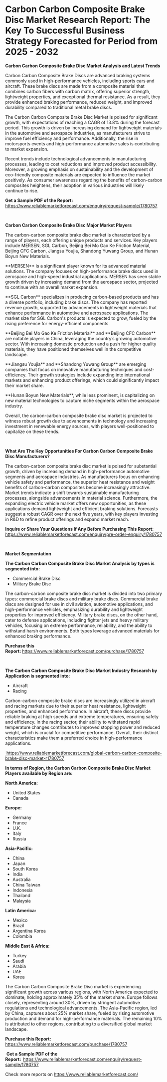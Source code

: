 <p><h1>Carbon Carbon Composite Brake Disc Market Research Report: The Key To Successful Business Strategy Forecasted for Period from 2025 - 2032</h1></p><p><strong>Carbon Carbon Composite Brake Disc Market Analysis and Latest Trends</strong></p>
<p><p>Carbon Carbon Composite Brake Discs are advanced braking systems commonly used in high-performance vehicles, including sports cars and aircraft. These brake discs are made from a composite material that combines carbon fibers with carbon matrix, offering superior strength, lightweight properties, and exceptional thermal resistance. As a result, they provide enhanced braking performance, reduced weight, and improved durability compared to traditional metal brake discs.</p><p>The Carbon Carbon Composite Brake Disc Market is poised for significant growth, with expectations of reaching a CAGR of 13.8% during the forecast period. This growth is driven by increasing demand for lightweight materials in the automotive and aerospace industries, as manufacturers strive to improve fuel efficiency and performance. Additionally, the rise in motorsports events and high-performance automotive sales is contributing to market expansion. </p><p>Recent trends include technological advancements in manufacturing processes, leading to cost reductions and improved product accessibility. Moreover, a growing emphasis on sustainability and the development of eco-friendly composite materials are expected to influence the market positively. As consumer awareness regarding the benefits of carbon-carbon composites heightens, their adoption in various industries will likely continue to rise.</p></p>
<p><strong>Get a Sample PDF of the Report:&nbsp;</strong> <a href="https://www.reliablemarketforecast.com/enquiry/request-sample/1780757?utm_campaign=3069&utm_medium=2&utm_source=Github&utm_content=ia&utm_term=25032025&utm_id=carbon-carbon-composite-brake-disc">https://www.reliablemarketforecast.com/enquiry/request-sample/1780757</a></p>
<p>&nbsp;</p>
<p><strong>Carbon Carbon Composite Brake Disc Major Market Players</strong></p>
<p><p>The carbon-carbon composite brake disc market is characterized by a range of players, each offering unique products and services. Key players include MERSEN, SGL Carbon, Beijing Bei Mo Gao Ke Friction Material, Beijing CFC Carbon, Jiangsu Youjia, Shandong Yuwang Group, and Hunan Boyun New Materials.</p><p>**MERSEN** is a significant player known for its advanced material solutions. The company focuses on high-performance brake discs used in aerospace and high-speed industrial applications. MERSEN has seen stable growth driven by increasing demand from the aerospace sector, projected to continue with an overall market expansion.</p><p>**SGL Carbon** specializes in producing carbon-based products and has a diverse portfolio, including brake discs. The company has reported revenue growth, supported by advancements in lightweight materials that enhance performance in automotive and aerospace applications. The market size for SGL Carbon's products is expected to grow, fueled by the rising preference for energy-efficient components.</p><p>**Beijing Bei Mo Gao Ke Friction Material** and **Beijing CFC Carbon** are notable players in China, leveraging the country’s growing automotive sector. With increasing domestic production and a push for higher quality materials, they have positioned themselves well in the competitive landscape.</p><p>**Jiangsu Youjia** and **Shandong Yuwang Group** are emerging companies that focus on innovative manufacturing techniques and cost-efficiency. Their growth strategies include expanding into international markets and enhancing product offerings, which could significantly impact their market share.</p><p>**Hunan Boyun New Materials**, while less prominent, is capitalizing on new material technologies to capture niche segments within the aerospace industry.</p><p>Overall, the carbon-carbon composite brake disc market is projected to witness robust growth due to advancements in technology and increasing investment in renewable energy sources, with players well-positioned to capitalize on these trends.</p></p>
<p>&nbsp;</p>
<p><strong>What Are The Key Opportunities For Carbon Carbon Composite Brake Disc Manufacturers?</strong></p>
<p><p>The carbon-carbon composite brake disc market is poised for substantial growth, driven by increasing demand in high-performance automotive segments and aerospace industries. As manufacturers focus on enhancing vehicle safety and performance, the superior heat resistance and weight benefits of carbon-carbon composites become increasingly attractive. Market trends indicate a shift towards sustainable manufacturing processes, alongside advancements in material science. Furthermore, the expanding electric vehicle market offers new opportunities, as these applications demand lightweight and efficient braking solutions. Forecasts suggest a robust CAGR over the next five years, with key players investing in R&D to refine product offerings and expand market reach.</p></p>
<p><strong>Inquire or Share Your Questions If Any Before Purchasing This Report:</strong> <a href="https://www.reliablemarketforecast.com/enquiry/pre-order-enquiry/1780757?utm_campaign=3069&utm_medium=2&utm_source=Github&utm_content=ia&utm_term=25032025&utm_id=carbon-carbon-composite-brake-disc">https://www.reliablemarketforecast.com/enquiry/pre-order-enquiry/1780757</a></p>
<p>&nbsp;</p>
<p><strong>Market Segmentation</strong></p>
<p><strong>The Carbon Carbon Composite Brake Disc Market Analysis by types is segmented into:</strong></p>
<p><ul><li>Commercial Brake Disc</li><li>Military Brake Disc</li></ul></p>
<p><p>The carbon-carbon composite brake disc market is divided into two primary types: commercial brake discs and military brake discs. Commercial brake discs are designed for use in civil aviation, automotive applications, and high-performance vehicles, emphasizing durability and lightweight properties for improved efficiency. Military brake discs, on the other hand, cater to defense applications, including fighter jets and heavy military vehicles, focusing on extreme performance, reliability, and the ability to withstand harsh environments. Both types leverage advanced materials for enhanced braking performance.</p></p>
<p><strong>Purchase this Report:&nbsp;</strong><a href="https://www.reliablemarketforecast.com/purchase/1780757?utm_campaign=3069&utm_medium=2&utm_source=Github&utm_content=ia&utm_term=25032025&utm_id=carbon-carbon-composite-brake-disc">https://www.reliablemarketforecast.com/purchase/1780757</a></p>
<p>&nbsp;</p>
<p><strong>The Carbon Carbon Composite Brake Disc Market Industry Research by Application is segmented into:</strong></p>
<p><ul><li>Aircraft</li><li>Racing</li></ul></p>
<p><p>Carbon-carbon composite brake discs are increasingly utilized in aircraft and racing markets due to their superior heat resistance, lightweight properties, and enhanced performance. In aircraft, these discs provide reliable braking at high speeds and extreme temperatures, ensuring safety and efficiency. In the racing sector, their ability to withstand rapid temperature changes contributes to improved stopping power and reduced weight, which is crucial for competitive performance. Overall, their distinct characteristics make them a preferred choice in high-performance applications.</p></p>
<p><a href="https://www.reliablemarketforecast.com/global-carbon-carbon-composite-brake-disc-market-r1780757?utm_campaign=3069&utm_medium=2&utm_source=Github&utm_content=ia&utm_term=25032025&utm_id=carbon-carbon-composite-brake-disc">&nbsp;https://www.reliablemarketforecast.com/global-carbon-carbon-composite-brake-disc-market-r1780757</a></p>
<p><strong>In terms of Region, the Carbon Carbon Composite Brake Disc Market Players available by Region are:</strong></p>
<p>
    <p> <strong> North America: </strong>
        <ul>
            <li>United States</li>
            <li>Canada</li>
        </ul>
        </p> 
    <p> <strong> Europe: </strong>
        <ul>
            <li>Germany</li>
            <li>France</li>
            <li>U.K.</li>
            <li>Italy</li>
            <li>Russia</li>
        </ul>
        </p> 
    <p> <strong> Asia-Pacific: </strong>
        <ul>
            <li>China</li>
            <li>Japan</li>
            <li>South Korea</li>
            <li>India</li>
            <li>Australia</li>
            <li>China Taiwan</li>
            <li>Indonesia</li>
            <li>Thailand</li>
            <li>Malaysia</li>
        </ul>
        </p> 
    <p> <strong> Latin America: </strong>
        <ul>
            <li>Mexico</li>
            <li>Brazil</li>
            <li>Argentina Korea</li>
            <li>Colombia</li>
        </ul>
        </p> 
    <p> <strong> Middle East & Africa: </strong>
        <ul>
            <li>Turkey</li>
            <li>Saudi</li>
            <li>Arabia</li>
            <li>UAE</li>
            <li>Korea</li>
        </ul>
    </p>
    </p>
<p><p>The Carbon Carbon Composite Brake Disc market is experiencing significant growth across various regions, with North America expected to dominate, holding approximately 35% of the market share. Europe follows closely, representing around 30%, driven by stringent automotive regulations and technological advancements. The Asia-Pacific region, led by China, captures about 25% market share, fueled by rising automotive production and demand for high-performance materials. The remaining 10% is attributed to other regions, contributing to a diversified global market landscape.</p></p>
<p><strong>Purchase this Report: </strong><a href="https://www.reliablemarketforecast.com/purchase/1780757?utm_campaign=3069&utm_medium=2&utm_source=Github&utm_content=ia&utm_term=25032025&utm_id=carbon-carbon-composite-brake-disc">https://www.reliablemarketforecast.com/purchase/1780757</a></p>
<p>&nbsp;<strong>Get a Sample PDF of the Report:&nbsp;&nbsp;</strong><a href="https://www.reliablemarketforecast.com/enquiry/request-sample/1780757?utm_campaign=3069&utm_medium=2&utm_source=Github&utm_content=ia&utm_term=25032025&utm_id=carbon-carbon-composite-brake-disc">https://www.reliablemarketforecast.com/enquiry/request-sample/1780757</a></p>
<p><strong></strong></p>
<p>Check more reports on <a href="https://www.reliablemarketforecast.com/?utm_campaign=3069&utm_medium=2&utm_source=Github&utm_content=ia&utm_term=25032025&utm_id=carbon-carbon-composite-brake-disc">https://www.reliablemarketforecast.com/</a></p>